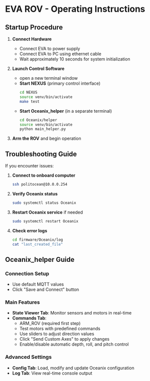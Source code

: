 # EVA ROV - Operating Instructions

## Startup Procedure

1. **Connect Hardware**
   - Connect EVA to power supply
   - Connect EVA to PC using ethernet cable
   - Wait approximately 10 seconds for system initialization

2. **Launch Control Software**
    - open a new terminal window
   - **Start NEXUS** (primary control interface)
     ```bash
     cd NEXUS
     source venv/bin/activate
     make test
     ```
   - **Start Oceanix_helper** (in a separate terminal)
     ```bash
     cd Oceanix/helper
     source venv/bin/activate
     python main_helper.py
     ```

3. **Arm the ROV** and begin operation

## Troubleshooting Guide

If you encounter issues:

1. **Connect to onboard computer**
   ```bash
   ssh politocean@10.0.0.254
   ```

2. **Verify Oceanix status**
   ```bash
   sudo systemctl status Oceanix
   ```

3. **Restart Oceanix service** if needed
   ```bash
   sudo systemctl restart Oceanix
   ```

4. **Check error logs**
   ```bash
   cd firmware/Oceanix/log
   cat "last_created_file"
   ```

## Oceanix_helper Guide

### Connection Setup
- Use default MQTT values
- Click "Save and Connect" button

### Main Features
- **State Viewer Tab**: Monitor sensors and motors in real-time
- **Commands Tab**:
  - ARM_ROV (required first step)
  - Test motors with predefined commands
  - Use sliders to adjust direction values
  - Click "Send Custom Axes" to apply changes
  - Enable/disable automatic depth, roll, and pitch control

### Advanced Settings
- **Config Tab**: Load, modify and update Oceanix configuration
- **Log Tab**: View real-time console output
